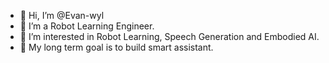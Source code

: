 - 👋 Hi, I’m @Evan-wyl
- 👀 I’m a Robot Learning Engineer.
- 🌱 I’m interested in Robot Learning, Speech Generation and Embodied AI.
- 🍁 My long term goal is to build smart assistant.

<!---
Evan-wyl/Evan-wyl is a ✨ special ✨ repository because its `README.md` (this file) appears on your GitHub profile.
You can click the Preview link to take a look at your changes.
--->

